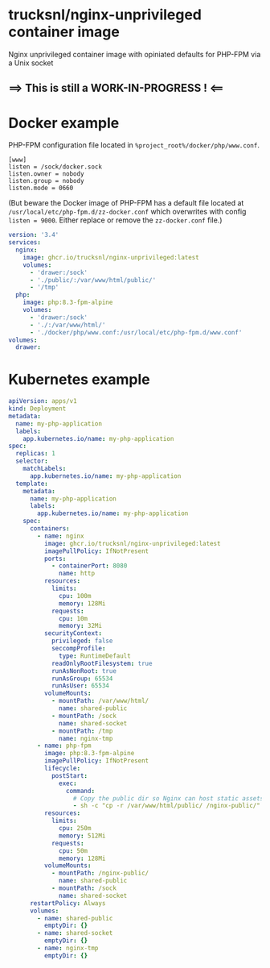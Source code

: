 # trucksnl/nginx-unprivileged container image
Nginx unprivileged container image with opiniated defaults for PHP-FPM via a Unix socket

## ==> This is still a WORK-IN-PROGRESS ! <==

# Docker example

PHP-FPM configuration file located in `%project_root%/docker/php/www.conf`.
```
[www]
listen = /sock/docker.sock
listen.owner = nobody
listen.group = nobody
listen.mode = 0660
```
(But beware the Docker image of PHP-FPM has a default file located at `/usr/local/etc/php-fpm.d/zz-docker.conf` which overwrites with config `listen = 9000`. Either replace or remove the `zz-docker.conf` file.)
```yaml
version: '3.4'
services:
  nginx:
    image: ghcr.io/trucksnl/nginx-unprivileged:latest
    volumes:
      - 'drawer:/sock'
      - './public/:/var/www/html/public/'
      - '/tmp'
  php:
    image: php:8.3-fpm-alpine
    volumes:
      - 'drawer:/sock'
      - './:/var/www/html/'
      - './docker/php/www.conf:/usr/local/etc/php-fpm.d/www.conf'
volumes:
  drawer:
```

# Kubernetes example

```yaml
apiVersion: apps/v1
kind: Deployment
metadata:
  name: my-php-application
  labels:
    app.kubernetes.io/name: my-php-application
spec:
  replicas: 1
  selector:
    matchLabels:
      app.kubernetes.io/name: my-php-application
  template:
    metadata:
      name: my-php-application
      labels:
        app.kubernetes.io/name: my-php-application
    spec:
      containers:
        - name: nginx
          image: ghcr.io/trucksnl/nginx-unprivileged:latest
          imagePullPolicy: IfNotPresent
          ports:
            - containerPort: 8080
              name: http
          resources:
            limits:
              cpu: 100m
              memory: 128Mi
            requests:
              cpu: 10m
              memory: 32Mi
          securityContext:
            privileged: false
            seccompProfile:
              type: RuntimeDefault
            readOnlyRootFilesystem: true
            runAsNonRoot: true
            runAsGroup: 65534
            runAsUser: 65534
          volumeMounts:
            - mountPath: /var/www/html/
              name: shared-public
            - mountPath: /sock
              name: shared-socket
            - mountPath: /tmp
              name: nginx-tmp
        - name: php-fpm
          image: php:8.3-fpm-alpine
          imagePullPolicy: IfNotPresent
          lifecycle:
            postStart:
              exec:
                command:
                  # Copy the public dir so Nginx can host static assets without asking PHP-FPM
                  - sh -c "cp -r /var/www/html/public/ /nginx-public/"
          resources:
            limits:
              cpu: 250m
              memory: 512Mi
            requests:
              cpu: 50m
              memory: 128Mi
          volumeMounts:
            - mountPath: /nginx-public/
              name: shared-public
            - mountPath: /sock
              name: shared-socket
      restartPolicy: Always
      volumes:
        - name: shared-public
          emptyDir: {}
        - name: shared-socket
          emptyDir: {}
        - name: nginx-tmp
          emptyDir: {}
```
